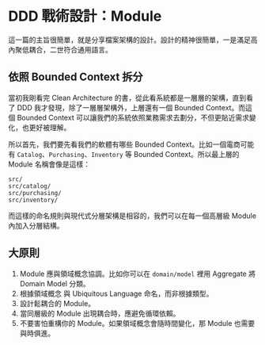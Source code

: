 # DDD 戰術設計：Module

這一篇的主旨很簡單，就是分享檔案架構的設計。設計的精神很簡單，一是滿足高內聚低耦合，二世符合通用語言。

## 依照 Bounded Context 拆分

當初我剛看完 Clean Architecture 的書，從此看系統都是一層層的架構，直到看了 DDD 我才發現，除了一層層架構外，上層還有一個 Bounded Context。而這個 Bounded Context 可以讓我們的系統依照業務需求去劃分，不但更貼近需求變化，也更好被理解。

所以首先，我們要先看我們的軟體有哪些 Bounded Context。比如一個電商可能有 `Catalog`、`Purchasing`、`Inventory` 等 Bounded Context。所以最上層的 Module
名稱會像是這樣：

```
src/
src/catalog/
src/purchasing/
src/inventory/
```

而這樣的命名規則與現代式分層架構是相容的，我們可以在每一個高層級 Module 內加入分層結構。

## 大原則

1. Module 應與領域概念協調。比如你可以在 `domain/model` 裡用 Aggregate 將 Domain Model 分類。
2. 根據領域概念 與 Ubiquitous Language 命名，而非根據類型。
3. 設計鬆耦合的 Module。
4. 當同層級的 Module 出現耦合時，應避免循環依賴。
5. 不要害怕重構你的 Module。如果領域概念會隨時間變化，那 Module 也需要與時俱進。
